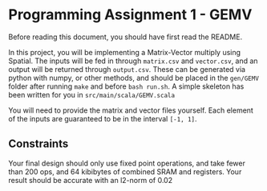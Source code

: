 # Programming Assignment 1 - GEMV
Before reading this document, you should have first read the README.

In this project, you will be implementing a Matrix-Vector multiply using Spatial. The inputs will be fed in through `matrix.csv` and `vector.csv`, and an output will be returned through `output.csv`. These can be generated via python with numpy, or other methods, and should be placed in the `gen/GEMV` folder after running `make` and before `bash run.sh`. A simple skeleton has been written for you in `src/main/scala/GEMV.scala`

You will need to provide the matrix and vector files yourself. Each element of the inputs are guaranteed to be in the interval `[-1, 1]`.

## Constraints
Your final design should only use fixed point operations, and take fewer than 200 ops, and 64 kibibytes of combined SRAM and registers. Your result should be accurate with an l2-norm of 0.02

